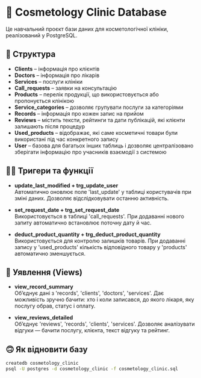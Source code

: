 # 💅 Cosmetology Clinic Database

Це навчальний проєкт бази даних для косметологічної клініки, реалізований у PostgreSQL.

## 🧐 Структура
- **Clients** – інформація про клієнтів
- **Doctors** – інформація про лікарів
- **Services** – послуги клініки
- **Call_requests** – заявки на консультацію
- **Products** – перелік продукції, що використовується або пропонується клінікою
- **Service_categories** – дозволяє групувати послуги за категоріями
- **Records** – інформація про кожен запис на прийом
- **Reviews** – містить тексти, рейтинги та дати публікацій, які клієнти залишають після процедур
- **Used_products** – відображає, які саме косметичні товари були використані під час конкретного запису
- **User** – базова для багатьох інших таблиць і дозволяє централізовано зберігати інформацію про учасників взаємодії з системою

## 😶‍🌫️ Тригери та функції
- **update_last_modified + trg_update_user**  
  Автоматично оновлює поле 'last_update' у таблиці користувачів при зміні даних. Дозволяє відслідковувати останню активність.  

- **set_request_date + trg_set_request_date**  
  Використовується в таблиці 'call_requests'. При додаванні нового запиту автоматично встановлює поточну дату й час.  

- **deduct_product_quantity + trg_deduct_product_quantity**  
  Використовується для контролю залишків товарів. При додаванні запису у 'used_products' кількість відповідного товару у 'products' автоматично зменшується.  

## 🤔 Уявлення (Views)
- **view_record_summary**  
  Об’єднує дані з 'records', 'clients', 'doctors', 'services'. Дає можливість зручно бачити: хто і коли записався, до якого лікаря, яку послугу обрав, статус і оплату.  

- **view_reviews_detailed**  
  Об’єднує 'reviews', 'records', 'clients', 'services'. Дозволяє аналізувати відгуки — бачити послугу, клієнта, текст відгуку та рейтинг.  

## 🙃 Як відновити базу
```bash
createdb cosmetology_clinic
psql -U postgres -d cosmetology_clinic -f cosmetology_clinic.sql

